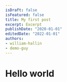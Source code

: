 ```yaml
---
isDraft: false
isFeatured: false
title: My first post
excerpt: Excerpt
publishDate: "2020-01-01"
editedDate: "2022-01-01"
authors:
- william-hallin
- demo-guy
---
```


# Hello world